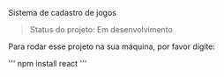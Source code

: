 <h> Sistema de cadastro de jogos</h1>

>Status do projeto: Em desenvolvimento

Para rodar esse projeto na sua máquina, por favor digite:

'''
npm install react
'''

